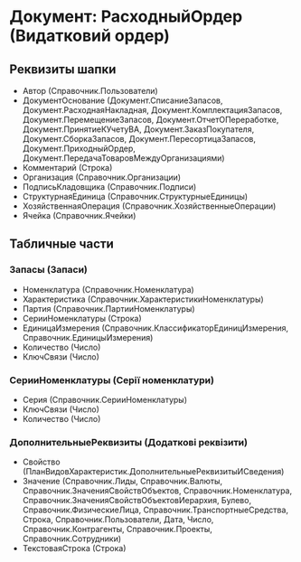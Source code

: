 ﻿# Документ: РасходныйОрдер (Видатковий ордер)

## Реквизиты шапки

- Автор (Справочник.Пользователи)
- ДокументОснование (Документ.СписаниеЗапасов, Документ.РасходнаяНакладная, Документ.КомплектацияЗапасов, Документ.ПеремещениеЗапасов, Документ.ОтчетОПереработке, Документ.ПринятиеКУчетуВА, Документ.ЗаказПокупателя, Документ.СборкаЗапасов, Документ.ПересортицаЗапасов, Документ.ПриходныйОрдер, Документ.ПередачаТоваровМеждуОрганизациями)
- Комментарий (Строка)
- Организация (Справочник.Организации)
- ПодписьКладовщика (Справочник.Подписи)
- СтруктурнаяЕдиница (Справочник.СтруктурныеЕдиницы)
- ХозяйственнаяОперация (Справочник.ХозяйственныеОперации)
- Ячейка (Справочник.Ячейки)

## Табличные части

### Запасы (Запаси)

- Номенклатура (Справочник.Номенклатура)
- Характеристика (Справочник.ХарактеристикиНоменклатуры)
- Партия (Справочник.ПартииНоменклатуры)
- СерииНоменклатуры (Строка)
- ЕдиницаИзмерения (Справочник.КлассификаторЕдиницИзмерения, Справочник.ЕдиницыИзмерения)
- Количество (Число)
- КлючСвязи (Число)

### СерииНоменклатуры (Серії номенклатури)

- Серия (Справочник.СерииНоменклатуры)
- КлючСвязи (Число)
- Количество (Число)

### ДополнительныеРеквизиты (Додаткові реквізити)

- Свойство (ПланВидовХарактеристик.ДополнительныеРеквизитыИСведения)
- Значение (Справочник.Лиды, Справочник.Валюты, Справочник.ЗначенияСвойствОбъектов, Справочник.Номенклатура, Справочник.ЗначенияСвойствОбъектовИерархия, Булево, Справочник.ФизическиеЛица, Справочник.ТранспортныеСредства, Строка, Справочник.Пользователи, Дата, Число, Справочник.Контрагенты, Справочник.Проекты, Справочник.Сотрудники)
- ТекстоваяСтрока (Строка)


